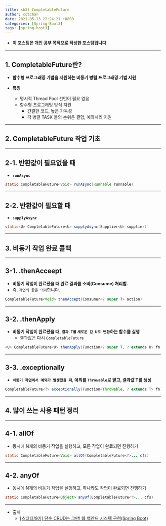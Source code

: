 ```yaml
---
title: sb3) CompletableFuture
author: cotchan 
date: 2021-05-13 22:24:21 +0800 
categories: [Spring-Boot3]
tags: [spring-boot3] 
---
```


+ **이 포스팅은 개인 공부 목적으로 작성한 포스팅입니다**

---

## 1. CompletableFuture란?

+ **함수형 프로그래밍 기법을 지원하는 비동기 병렬 프로그래밍 기법 지원**

+ **특징**
  + 명시적 Thread Pool 선언이 필요 없음
  + 함수형 프로그래밍 방식 지원
    + 간결한 코드, 높은 가독성
    + 각 병렬 TASK 들의 손쉬운 결합, 예외처리 지원

---

## 2. CompletableFuture 작업 기초

---

## 2-1. 반환값이 필요없을 때

+ **`runAsync`**

```java
static CompletableFuture<Void> runAsync(Runnable runnable)
```

---

## 2-2. 반환값이 필요할 때

+ **`supplyAsync`**

```java
static<U> CompletableFuture<U> supplyAsync(Supplier<U> supplier)
```

---

## 3. 비동기 작업 완료 콜백

---

## 3-1. .thenAcceept

+ **비동기 작업이 완료됐을 때 완료 결과를 소비(Consume) 처리함.**
+ 즉, `작업의 끝을 의미`합니다.

```java
CompletableFuture<Void> thenAccept(Consumer<? super T> action)
```

---

## 3-2. .thenApply

+ **비동기 작업이 완료됐을 때, `결과 T를` `새로운 값 U로 변환`하는 함수를 실행**
  + 결과값은 다시 `CompletableFuture`

```java
<U> CompletableFuture<U> thenApply(Function<? super T, ? extends U> fn)
```

---

## 3-3. .exceptionally

+ **`비동기 작업에서 예외가 발생했을 때`, 예외를 `Throwable`로 받고, 결과값 T를 생성**

```java
CompletableFuture<T> exceptionally(Function<Throwable, ? extends T> fn)
```

---

## 4. 많이 쓰는 사용 패턴 정리

---

## 4-1. allOf

+ 동시에 N개의 비동기 작업을 실행하고, 모든 작업이 완료되면 진행하기

```java
static CompletableFuture<Void> allOf(CompletableFuture<?>... cfs)
```

---


## 4-2. anyOf
 
+ 동시에 N개의 비동기 작업을 실행하고, 하나라도 작업이 완료되면 진행하기

```java
static CompletableFuture<Object> anyOf(CompletableFuture<?>... cfs)
```

---

+ 출처
    + [[스터디/9기] 단순 CRUD는 그만! 웹 백엔드 시스템 구현(Spring Boot)](https://programmers.co.kr/learn/courses/11694) 

